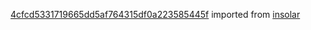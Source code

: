 [4cfcd5331719665dd5af764315df0a223585445f](https://github.com/insolar/insolar/commit/4cfcd5331719665dd5af764315df0a223585445f) imported from [insolar](https://github.com/insolar/insolar)
